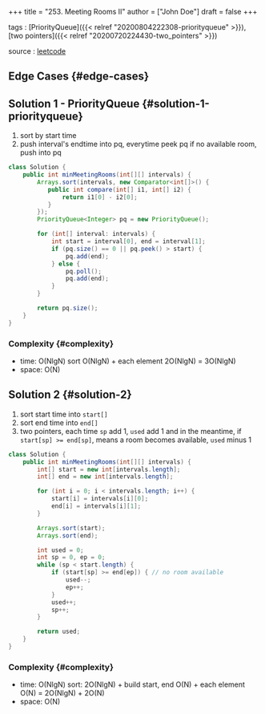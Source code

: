 +++
title = "253. Meeting Rooms II"
author = ["John Doe"]
draft = false
+++

tags
: [PriorityQueue]({{< relref "20200804222308-priorityqueue" >}}), [two pointers]({{< relref "20200720224430-two_pointers" >}})

source
: [leetcode](https://leetcode.com/problems/meeting-rooms-ii/)


## Edge Cases {#edge-cases}


## Solution 1 - PriorityQueue {#solution-1-priorityqueue}

1.  sort by start time
2.  push interval's endtime into pq, everytime peek pq
    if no available room, push into pq

<!--listend-->

```java
class Solution {
    public int minMeetingRooms(int[][] intervals) {
        Arrays.sort(intervals, new Comparator<int[]>() {
           public int compare(int[] i1, int[] i2) {
               return i1[0] - i2[0];
           }
        });
        PriorityQueue<Integer> pq = new PriorityQueue();

        for (int[] interval: intervals) {
            int start = interval[0], end = interval[1];
            if (pq.size() == 0 || pq.peek() > start) {
                pq.add(end);
            } else {
                pq.poll();
                pq.add(end);
            }
        }

        return pq.size();
    }
}
```


### Complexity {#complexity}

-   time: O(NlgN)
    sort O(NlgN) + each element 2O(NlgN) = 3O(NlgN)
-   space: O(N)


## Solution 2 {#solution-2}

1.  sort start time into `start[]`
2.  sort end time into `end[]`
3.  two pointers, each time `sp` add 1, `used` add 1
    and in the meantime, if `start[sp] >= end[sp]`, means a room becomes available, `used` minus 1

<!--listend-->

```java
class Solution {
    public int minMeetingRooms(int[][] intervals) {
        int[] start = new int[intervals.length];
        int[] end = new int[intervals.length];

        for (int i = 0; i < intervals.length; i++) {
            start[i] = intervals[i][0];
            end[i] = intervals[i][1];
        }

        Arrays.sort(start);
        Arrays.sort(end);

        int used = 0;
        int sp = 0, ep = 0;
        while (sp < start.length) {
            if (start[sp] >= end[ep]) { // no room available
                used--;
                ep++;
            }
            used++;
            sp++;
        }

        return used;
    }
}
```


### Complexity {#complexity}

-   time: O(NlgN)
    sort: 2O(NlgN) + build start, end O(N) + each element O(N) = 2O(NlgN) + 2O(N)
-   space: O(N)
